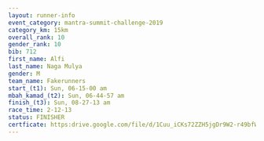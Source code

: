```yaml
---
layout: runner-info 
event_category: mantra-summit-challenge-2019 
category_km: 15km 
overall_rank: 10
gender_rank: 10
bib: 712
first_name: Alfi
last_name: Naga Mulya
gender: M
team_name: Fakerunners
start_(t1): Sun, 06-15-00 am
mbah_kamad_(t2): Sun, 06-44-57 am
finish_(t3): Sun, 08-27-13 am
race_time: 2-12-13
status: FINISHER
certficate: https:drive.google.com/file/d/1Cuu_iCKs72ZZH5jgDr9W2-r49bfWcrUT/view?usp=sharing
---
```

